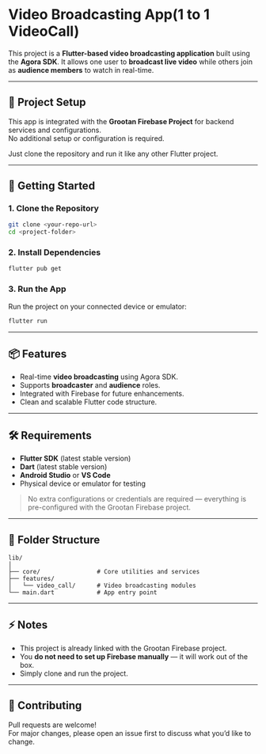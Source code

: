 # Video Broadcasting App(1 to 1 VideoCall)

This project is a **Flutter-based video broadcasting application** built using the **Agora SDK**. It allows one user to **broadcast live video** while others join as **audience members** to watch in real-time.

---

## 🔗 Project Setup
This app is integrated with the **Grootan Firebase Project** for backend services and configurations.  
No additional setup or configuration is required.

Just clone the repository and run it like any other Flutter project.

---

## 🚀 Getting Started

### **1. Clone the Repository**
```bash
git clone <your-repo-url>
cd <project-folder>
```

### **2. Install Dependencies**
```bash
flutter pub get
```

### **3. Run the App**
Run the project on your connected device or emulator:
```bash
flutter run
```

---

## 📦 Features
- Real-time **video broadcasting** using Agora SDK.  
- Supports **broadcaster** and **audience** roles.  
- Integrated with Firebase for future enhancements.  
- Clean and scalable Flutter code structure.

---

## 🛠 Requirements
- **Flutter SDK** (latest stable version)
- **Dart** (latest stable version)
- **Android Studio** or **VS Code**
- Physical device or emulator for testing

> No extra configurations or credentials are required — everything is pre-configured with the Grootan Firebase project.

---

## 📂 Folder Structure
```
lib/
│
├── core/                # Core utilities and services
├── features/
│   └── video_call/      # Video broadcasting modules
└── main.dart            # App entry point
```

---

## ⚡️ Notes
- This project is already linked with the Grootan Firebase project.
- You **do not need to set up Firebase manually** — it will work out of the box.
- Simply clone and run the project.

---

## 🤝 Contributing
Pull requests are welcome!  
For major changes, please open an issue first to discuss what you’d like to change.
